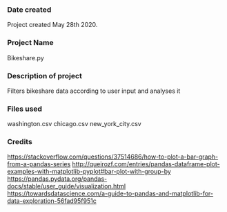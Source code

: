 ### Date created
Project created May 28th 2020.

### Project Name
Bikeshare.py

### Description of project
Filters bikeshare data according to user input and analyses it

### Files used
washington.csv
chicago.csv
new_york_city.csv

### Credits
https://stackoverflow.com/questions/37514686/how-to-plot-a-bar-graph-from-a-pandas-series
http://queirozf.com/entries/pandas-dataframe-plot-examples-with-matplotlib-pyplot#bar-plot-with-group-by
https://pandas.pydata.org/pandas-docs/stable/user_guide/visualization.html
https://towardsdatascience.com/a-guide-to-pandas-and-matplotlib-for-data-exploration-56fad95f951c
